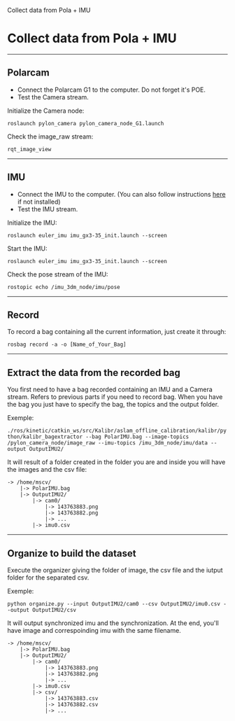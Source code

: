 Collect data from Pola + IMU

# Collect data from Pola + IMU
***
## Polarcam
- Connect the Polarcam G1 to the computer. Do not forget it's POE.
- Test the Camera stream.


Initialize the Camera node:

`roslaunch pylon_camera pylon_camera_node_G1.launch`

Check the image_raw stream:

`rqt_image_view`


* * *
## IMU
- Connect the IMU to the computer. (You can also follow instructions [here](https://github.com/roboticslab-fr/euler_imu) if not installed)
- Test the IMU stream.

Initialize the IMU:

`roslaunch euler_imu imu_gx3-35_init.launch --screen`

Start the IMU:

`roslaunch euler_imu imu_gx3-35_init.launch --screen`

Check the pose stream of the IMU:

`rostopic echo /imu_3dm_node/imu/pose`

***
## Record

To record a bag containing all the current information, just create it through:

`rosbag record -a -o [Name_of_Your_Bag]`

***
## Extract the data from the recorded bag

You first need to have a bag recorded containing an IMU and a Camera stream. Refers to previous parts if you need to record bag.
When you have the bag you just have to specify the bag, the topics and the output folder.

Exemple:

`./ros/kinetic/catkin_ws/src/Kalibr/aslam_offline_calibration/kalibr/python/kalibr_bagextractor --bag PolarIMU.bag --image-topics /pylon_camera_node/image_raw --imu-topics /imu_3dm_node/imu/data --output OutputIMU2/`

It will result of a folder created in the folder you are and inside you will have the images and the csv file:

```
-> /home/mscv/
    |-> PolarIMU.bag
    |-> OutputIMU2/
        |-> cam0/
            |-> 143763883.png
            |-> 143763882.png
            |-> ...
        |-> imu0.csv
```
            

***
## Organize to build the dataset

Execute the organizer giving the folder of image, the csv file and the iutput folder for the separated csv.

Exemple:

`python organize.py --input OutputIMU2/cam0 --csv OutputIMU2/imu0.csv --output OutputIMU2/csv`

It will output synchronized imu and the synchronization. At the end, you'll have image and correspoinding imu with the same filename.

```
-> /home/mscv/
    |-> PolarIMU.bag
    |-> OutputIMU2/
        |-> cam0/
            |-> 143763883.png
            |-> 143763882.png
            |-> ...
        |-> imu0.csv
        |-> csv/
            |-> 143763883.csv
            |-> 143763882.csv
            |-> ...
```
